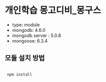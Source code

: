 개인학습 몽고디비\_몽구스
====================

- type: module
- mongodb: 4.6.0
- mongodb server : 5.0.8
- mongoose: 6.3.4

모듈 설치 방법
---------------
<pre>
<code>
 npm install
 </code>
</pre>
